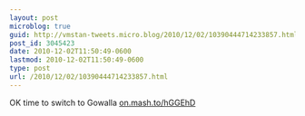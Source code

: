 ```yaml
---
layout: post
microblog: true
guid: http://vmstan-tweets.micro.blog/2010/12/02/10390444714233857.html
post_id: 3045423
date: 2010-12-02T11:50:49-0600
lastmod: 2010-12-02T11:50:49-0600
type: post
url: /2010/12/02/10390444714233857.html
---
```

OK time to switch to Gowalla [on.mash.to/hGGEhD](http://on.mash.to/hGGEhD)
